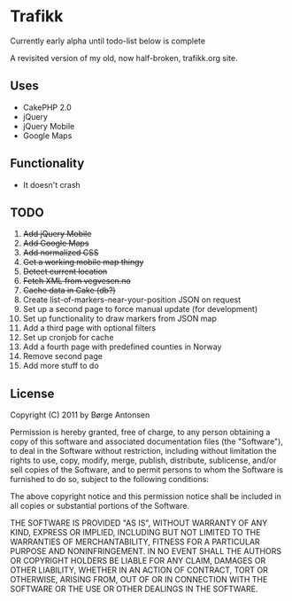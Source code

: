 # Trafikk #

Currently early alpha until todo-list below is complete

A revisited version of my old, now half-broken, trafikk.org site. 

## Uses ##

* CakePHP 2.0
* jQuery
* jQuery Mobile
* Google Maps

## Functionality ##

* It doesn't crash

## TODO ##

1. <del>Add jQuery Mobile</del>
2. <del>Add Google Maps</del>
3. <del>Add normalized CSS</del>
4. <del>Get a working mobile map thingy</del>
5. <del>Detect current location</del>
6. <del>Fetch XML from vegvesen.no</del>
7. <del>Cache data in Cake (db?)</del>
8. Create list-of-markers-near-your-position JSON on request
9. Set up a second page to force manual update (for development)
10. Set up functionality to draw markers from JSON map
11. Add a third page with optional filters
12. Set up cronjob for cache
13. Add a fourth page with predefined counties in Norway
14. Remove second page
15. Add more stuff to do

## License ##

  Copyright (C) 2011 by Børge Antonsen

  Permission is hereby granted, free of charge, to any person obtaining a copy
  of this software and associated documentation files (the "Software"), to deal
  in the Software without restriction, including without limitation the rights
  to use, copy, modify, merge, publish, distribute, sublicense, and/or sell
  copies of the Software, and to permit persons to whom the Software is
  furnished to do so, subject to the following conditions:

  The above copyright notice and this permission notice shall be included in
  all copies or substantial portions of the Software.

  THE SOFTWARE IS PROVIDED "AS IS", WITHOUT WARRANTY OF ANY KIND, EXPRESS OR
  IMPLIED, INCLUDING BUT NOT LIMITED TO THE WARRANTIES OF MERCHANTABILITY,
  FITNESS FOR A PARTICULAR PURPOSE AND NONINFRINGEMENT. IN NO EVENT SHALL THE
  AUTHORS OR COPYRIGHT HOLDERS BE LIABLE FOR ANY CLAIM, DAMAGES OR OTHER
  LIABILITY, WHETHER IN AN ACTION OF CONTRACT, TORT OR OTHERWISE, ARISING FROM,
  OUT OF OR IN CONNECTION WITH THE SOFTWARE OR THE USE OR OTHER DEALINGS IN
  THE SOFTWARE.
  
  
